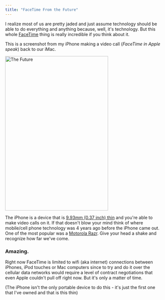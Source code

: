 ```yaml
---
title: "FaceTime From the Future"
---
```

<p>I realize most of us are pretty jaded and just assume technology should be able to do everything and anything because, well, it's technology.  But this whole <a href="http://www.apple.com/mac/facetime/">FaceTime</a> thing is really incredible if you think about it.</p>
<p>This is a screenshot from my iPhone making a video call (<em>FaceTime in Apple speak</em>) back to our iMac.</p>
<p><a href="http://www.flickr.com/photos/lemon/5102413679/" title="The Future by iChris, on Flickr"><img src="http://farm5.static.flickr.com/4091/5102413679_101417a45b.jpg" width="333" height="500" alt="The Future" /></a></p>
<p>The iPhone is a device that is <a href="http://www.apple.com/iphone/specs.html">9.93mm (0.37 inch) thin</a> and you're able to make video calls on it.  If that doesn't blow your mind think of where mobile/cell phone technology was 4 years ago before the iPhone came out.  One of the most popular was a <a href="http://www.google.ca/images?client=safari&rls=en&oe=UTF-8&redir_esc=&q=motorola+razr&um=1&ie=UTF-8&source=univ&ei=aavATJKpFYegnQfpldT-CQ&sa=X&oi=image_result_group&ct=title&resnum=4&ved=0CEYQsAQwAw&biw=1288&bih=671">Motorola Razr</a>.  Give your head a shake and recognize how far we've come.</p>
<h3>Amazing.</h3>
<p>Right now FaceTime is limited to wifi (aka internet) connections between iPhones, iPod touches or Mac computers since to try and do it over the cellular data networks would require a level of contract negotiations that even Apple couldn't pull off right now.  But it's only a matter of time.</p>
<p>(The iPhone isn't the only portable device to do this - it's just the first one that I've owned and that is this thin)</p>
